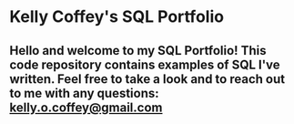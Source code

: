 # Kelly Coffey's SQL Portfolio

## Hello and welcome to my SQL Portfolio! This code repository contains examples of SQL I've written. Feel free to take a look and to reach out to me with any questions: kelly.o.coffey@gmail.com 
